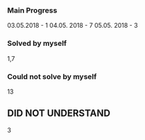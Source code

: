 ### Main Progress ###

03.05.2018 - 1
04.05. 2018 - 7
05.05. 2018 - 3


### Solved by myself ###
1,7



### Could not solve by myself ###
13

## DID NOT UNDERSTAND ###
3
